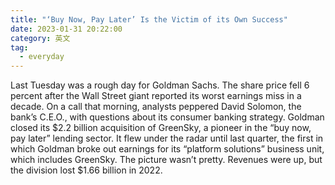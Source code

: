 ```yaml
---
title: "‘Buy Now, Pay Later’ Is the Victim of its Own Success"
date: 2023-01-31 20:22:00
category: 英文
tag:
  - everyday
---
```


Last Tuesday was a rough day for Goldman Sachs. The share price fell 6 percent after the Wall Street giant reported its worst earnings miss in a decade. On a call that morning, analysts peppered David Solomon, the bank’s C.E.O., with questions about its consumer banking strategy. Goldman closed its $2.2 billion acquisition of GreenSky, a pioneer in the “buy now, pay later” lending sector. It flew under the radar until last quarter, the first in which Goldman broke out earnings for its “platform solutions” business unit, which includes GreenSky. The picture wasn’t pretty. Revenues were up, but the division lost $1.66 billion in 2022.
